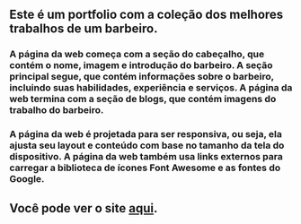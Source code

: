 ## Este é um portfolio com a coleção dos melhores trabalhos de um barbeiro. 

### A página da web começa com a seção do cabeçalho, que contém o nome, imagem e introdução do barbeiro. A seção principal segue, que contém informações sobre o barbeiro, incluindo suas habilidades, experiência e serviços. A página da web termina com a seção de blogs, que contém imagens do trabalho do barbeiro.

### A página da web é projetada para ser responsiva, ou seja, ela ajusta seu layout e conteúdo com base no tamanho da tela do dispositivo. A página da web também usa links externos para carregar a biblioteca de ícones Font Awesome e as fontes do Google.

 ## Você pode ver o site [aqui](https://lucasmartinsbarbeiro.netlify.app/).

